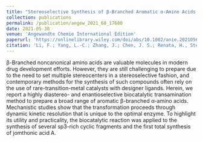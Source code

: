```yaml
---
title: "Stereoselective Synthesis of β-Branched Aromatic α-Amino Acids by Biocatalytic Dynamic Kinetic Resolution."
collection: publications
permalink: /publication/angew_2021_60_17680
date: 2021-05-30
venue: 'Angewandte Chemie International Edition'
paperurl: 'https://onlinelibrary.wiley.com/doi/abs/10.1002/anie.202105656'
citation: 'Li, F.; Yang, L.-C.; Zhang, J.; Chen, J. S.; Renata, H., Stereoselective Synthesis of β-Branched Aromatic α-Amino Acids by Biocatalytic Dynamic Kinetic Resolution. <i>Angew. Chem. Int. Ed.</i> <b>2021,</b> <i>60,</i> 17680'
---
```


β-Branched noncanonical amino acids are valuable molecules in modern drug development efforts. However, they are still challenging to prepare due to the need to set multiple stereocenters in a stereoselective fashion, and contemporary methods for the synthesis of such compounds often rely on the use of rare-transition-metal catalysts with designer ligands. Herein, we report a highly diastereo- and enantioselective biocatalytic transamination method to prepare a broad range of aromatic β-branched α-amino acids. Mechanistic studies show that the transformation proceeds through dynamic kinetic resolution that is unique to the optimal enzyme. To highlight its utility and practicality, the biocatalytic reaction was applied to the synthesis of several sp3-rich cyclic fragments and the first total synthesis of jomthonic acid A.
